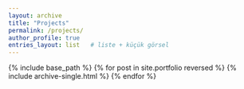 ```yaml
---
layout: archive
title: "Projects"
permalink: /projects/
author_profile: true
entries_layout: list   # liste + küçük görsel
---
```


{% include base_path %}
{% for post in site.portfolio reversed %}
  {% include archive-single.html %}
{% endfor %}
